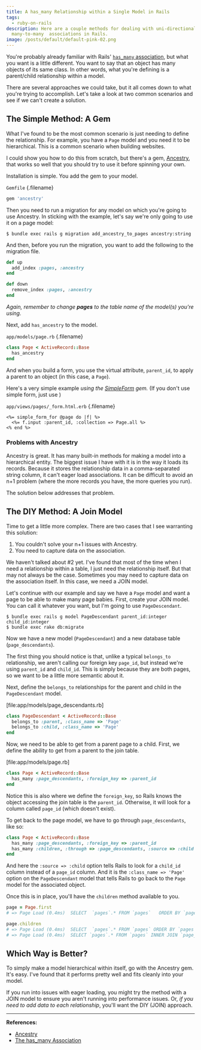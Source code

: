 ```yaml
---
title: A has_many Relationship within a Single Model in Rails
tags:
  - ruby-on-rails
description: Here are a couple methods for dealing with uni-directional
  many-to-many  associations in Rails.
image: /posts/default/default-pink-02.png
---
```


You're probably already familiar with Rails' [`has_many` association](http://guides.rubyonrails.org/association_basics.html#the-has-many-association), but what you want is a little different. You want to say that an object has many objects of its same class. In other words, what you're defining is a parent/child relationship within a model.

There are several approaches we could take, but it all comes down to what you're trying to accomplish. Let's take a look at two common scenarios and see if we can't create a solution.

## The Simple Method: A Gem

What I've found to be the most common scenario is just needing to define the relationship. For example, you have a `Page` model and you need it to be hierarchical. This is a common scenario when building websites.

I could show you how to do this from scratch, but there's a gem, [Ancestry](https://github.com/stefankroes/ancestry), that works so well that you should try to use it before spinning your own.

Installation is simple. You add the gem to your model.

`Gemfile` {.filename}

```ruby
gem 'ancestry'
```

Then you need to run a migration for any model on which you're going to use Ancestry. In sticking with the example, let's say we're only going to use it on a page model:

    $ bundle exec rails g migration add_ancestry_to_pages ancestry:string

And then, before you run the migration, you want to add the following to the migration file.

```ruby
def up
  add_index :pages, :ancestry
end

def down
  remove_index :pages, :ancestry
end
```

_Again, remember to change **pages** to the table name of the model(s) you're using._

Next, add `has_ancestry` to the model.

`app/models/page.rb` {.filename}

```ruby
class Page < ActiveRecord::Base
  has_ancestry
end
```

And when you build a form, you use the virtual attribute, `parent_id`, to apply a parent to an object (in this case, a `Page`).

Here's a very simple example _using the [SimpleForm](https://github.com/plataformatec/simple_form) gem._ (If you don't use simple form, just use )

`app/views/pages/_form.html.erb` {.filename}

```erb
<%= simple_form_for @page do |f| %>
  <%= f.input :parent_id, :collection => Page.all %>
<% end %>
```

### Problems with Ancestry

Ancestry is great. It has many built-in methods for making a model into a hierarchical entity. The biggest issue I have with it is in the way it loads its records. Because it stores the relationship data in a comma-separated string column, it can't eager load associations. It can be difficult to avoid an n+1 problem (where the more records you have, the more queries you run).

The solution below addresses that problem.

## The DIY Method: A Join Model

Time to get a little more complex. There are two cases that I see warranting this solution:

1. You couldn't solve your n+1 issues with Ancestry.
2. You need to capture data on the association.

We haven't talked about #2 yet. I've found that most of the time when I need a relationship within a table, I just need the relationship itself. But that may not always be the case. Sometimes you may need to capture data on the association itself. In this case, we need a JOIN model.

Let's continue with our example and say we have a `Page` model and want a page to be able to make many page babies. First, create your JOIN model. You can call it whatever you want, but I'm going to use `PageDescendant`.

    $ bundle exec rails g model PageDescendant parent_id:integer child_id:integer
    $ bundle exec rake db:migrate

Now we have a new model (`PageDescendant`) and a new database table (`page_descendants`).

The first thing you should notice is that, unlike a typical `belongs_to` relationship, we aren't calling our foreign key `page_id`, but instead we're using `parent_id` and `child_id`. This is simply because they are both pages, so we want to be a little more semantic about it.

Next, define the `belongs_to` relationships for the parent and child in the `PageDescendant` model.

[file:app/models/page_descendants.rb]

```ruby
class PageDescendant < ActiveRecord::Base
  belongs_to :parent, :class_name => 'Page'
  belongs_to :child, :class_name => 'Page'
end
```

Now, we need to be able to get from a parent page to a child. First, we define the ability to get from a parent to the join table.

[file:app/models/page.rb]

```ruby
class Page < ActiveRecord::Base
  has_many :page_descendants, :foreign_key => :parent_id
end
```

Notice this is also where we define the `foreign_key`, so Rails knows the object accessing the join table is the `parent_id`. Otherwise, it will look for a column called `page_id` (which doesn't exist).

To get back to the page model, we have to go through `page_descendants`, like so:

```ruby
class Page < ActiveRecord::Base
  has_many :page_descendants, :foreign_key => :parent_id
  has_many :children, :through => :page_descendants, :source => :child
end
```

And here the `:source => :child` option tells Rails to look for a `child_id` column instead of a `page_id` column. And it is the `:class_name => 'Page'` option on the `PageDescendant` model that tells Rails to go back to the `Page` model for the associated object.

Once this is in place, you'll have the `children` method available to you.

```ruby
page = Page.first
# => Page Load (0.4ms)  SELECT  `pages`.* FROM `pages`   ORDER BY `pages`.`id` ASC LIMIT 1

page.children
# => Page Load (0.4ms)  SELECT  `pages`.* FROM `pages` ORDER BY `pages`.`id` ASC LIMIT 1
# => Page Load (0.4ms)  SELECT `pages`.* FROM `pages` INNER JOIN `page_descendants` ON `pages`.`id` = `page_descendants`.`child_id` WHERE `page_descendants`.`parent_id` = 1
```

## Which Way is Better?

To simply make a model hierarchical within itself, go with the Ancestry gem. It's easy. I've found that it performs pretty well and fits cleanly into your model.

If you run into issues with eager loading, you might try the method with a JOIN model to ensure you aren't running into performance issues. Or, _if you need to add data to each relationship_, you'll want the DIY (JOIN) approach.

---

**References:**

- [Ancestry](https://github.com/stefankroes/ancestry)
- [The has_many Association](http://guides.rubyonrails.org/association_basics.html#the-has-many-association)
